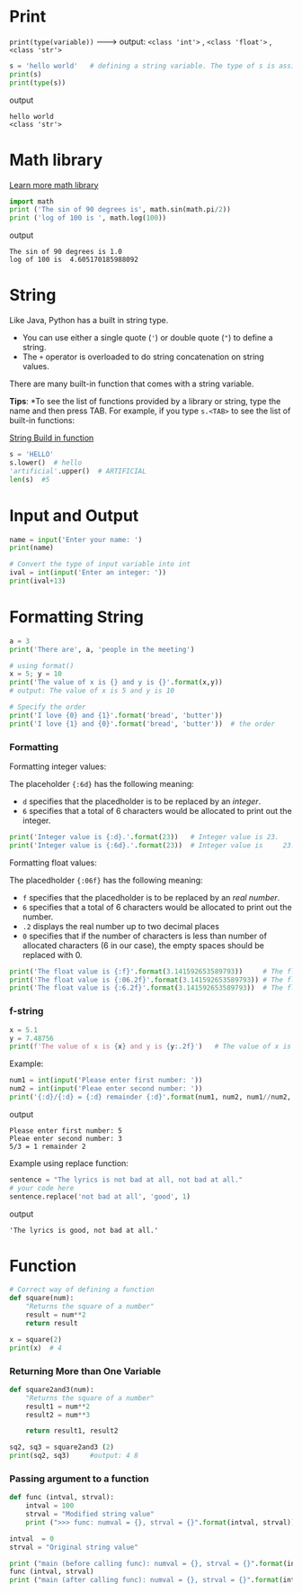 # Print

`print(type(variable))` ---> output: `<class 'int'>` , `<class 'float'>` , `<class 'str'>`

```py
s = 'hello world'   # defining a string variable. The type of s is assigned automatically based on the value assigned to it
print(s)
print(type(s))
```
output
```
hello world
<class 'str'>
```

# Math library

[Learn more math library](https://www.w3schools.com/python/module_math.asp)

```py
import math
print ('The sin of 90 degrees is', math.sin(math.pi/2))
print ('log of 100 is ', math.log(100))
```
output
```
The sin of 90 degrees is 1.0
log of 100 is  4.605170185988092
```

# String

Like Java, Python has a built in string type. 
* You can use either a single quote (`'`)  or double quote (`"`) to define a string.
* The  `+` operator is overloaded to do string concatenation on string values.

There are many built-in function that comes with a string variable.

**Tips**: *To see the list of functions provided by a library or string, type the name and then press TAB. For example, if you type  `s.<TAB>` to see the list of built-in functions:

[String Build in function](https://www.w3schools.com/python/python_ref_string.asp)

```py
s = 'HELLO'
s.lower()  # hello
'artificial'.upper()  # ARTIFICIAL
len(s)  #5
```

# Input and Output

```py
name = input('Enter your name: ')
print(name)

# Convert the type of input variable into int
ival = int(input('Enter an integer: '))
print(ival+13)
```

# Formatting String

```py
a = 3
print('There are', a, 'people in the meeting')

# using format()
x = 5; y = 10
print('The value of x is {} and y is {}'.format(x,y))
# output: The value of x is 5 and y is 10

# Specify the order
print('I love {0} and {1}'.format('bread', 'butter'))
print('I love {1} and {0}'.format('bread', 'butter'))  # the order
```

### Formatting

Formatting integer values:

The placeholder `{:6d}` has the following meaning:
* `d` specifies that the placedholder is to be replaced by an *integer*. 
* `6` specifies that a total of 6 characters would be allocated to print out the integer.

```py
print('Integer value is {:d}.'.format(23))   # Integer value is 23.
print('Integer value is {:6d}.'.format(23))  # Integer value is     23.
```

Formatting float values:

The placedholder `{:06f}` has the following meaning:
* `f`  specifies that the placedholder is to be replaced by an *real number*. 
* `6` specifies that a total of 6 characters would be allocated to print out the number. 
* `.2` displays the real number up to two decimal places
* `0` specifies that if the number of characters is less than number of allocated characters (6 in our case), the empty spaces should be replaced with 0.

```py
print('The float value is {:f}'.format(3.141592653589793))     # The float value is 3.141593
print('The float value is {:06.2f}'.format(3.141592653589793)) # The float value is 003.14
print('The float value is {:6.2f}'.format(3.141592653589793))  # The float value is   3.14
```

### f-string

```py
x = 5.1 
y = 7.48756
print(f'The value of x is {x} and y is {y:.2f}')   # The value of x is 5.1 and y is 7.49
```

Example:

```py
num1 = int(input('Please enter first number: '))
num2 = int(input('Pleae enter second number: '))
print('{:d}/{:d} = {:d} remainder {:d}'.format(num1, num2, num1//num2, num1%num2))
```
output
```
Please enter first number: 5
Pleae enter second number: 3
5/3 = 1 remainder 2
```

Example using replace function:

```py
sentence = "The lyrics is not bad at all, not bad at all."
# your code here
sentence.replace('not bad at all', 'good', 1)
```
output
```
'The lyrics is good, not bad at all.'
```

# Function


```py
# Correct way of defining a function
def square(num):
    "Returns the square of a number"
    result = num**2
    return result

x = square(2)
print(x)  # 4
```

### Returning More than One Variable

```py
def square2and3(num):
    "Returns the square of a number"
    result1 = num**2
    result2 = num**3

    return result1, result2

sq2, sq3 = square2and3 (2)
print(sq2, sq3)     #output: 4 8
```

### Passing argument to a function

```py
def func (intval, strval):
    intval = 100
    strval = "Modified string value"
    print (">>> func: numval = {}, strval = {}".format(intval, strval))

intval  = 0
strval = "Original string value"

print ("main (before calling func): numval = {}, strval = {}".format(intval, strval))
func (intval, strval)
print ("main (after calling func): numval = {}, strval = {}".format(intval, strval))
```






































































